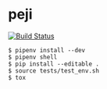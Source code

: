 # peji

[![Build Status](https://travis-ci.org/darkowlzz/peji.svg?branch=master)](https://travis-ci.org/darkowlzz/peji)


```
$ pipenv install --dev
$ pipenv shell
$ pip install --editable .
$ source tests/test_env.sh
$ tox
```
